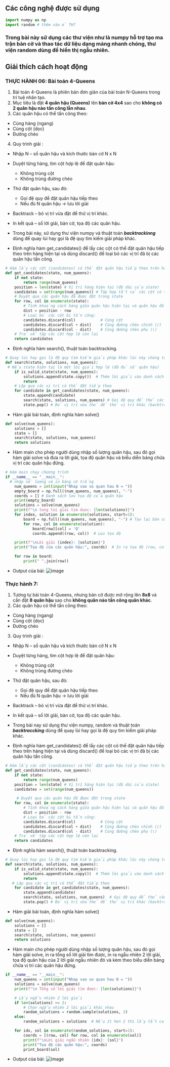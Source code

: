 ## Các công nghệ được sử dụng
```python
import numpy as np
import random # thêm vào ở TH7
```
### Trong bài này sử dụng các thư viện như là numpy hỗ trợ tạo ma trận bàn cờ và thao tác dữ liệu dạng mảng nhanh chóng, thư viện random dùng để hiển thị ngẫu nhiên.
## Giải thích cách hoạt động
### THỰC HÀNH 06: Bài toán 4-Queens
1. Bài toán 4-Queens là phiên bản đơn giản của bài toán N-Queens trong trí tuệ nhân tạo.
2. Mục tiêu là đặt **4 quân hậu (Queens)** lên **bàn cờ 4x4** sao cho **không có 2 quân hậu nào tấn công lẫn nhau**.
3. Các quân hậu có thể tấn công theo:
- Cùng hàng (ngang)
- Cùng cột (dọc)
- Đường chéo
4. Quy trình giải :
- Nhập N – số quân hậu và kích thước bàn cờ N x N
- Duyệt từng hàng, tìm cột hợp lệ để đặt quân hậu:
    - Không trùng cột
    - Không trùng đường chéo
- Thử đặt quân hậu, sau đó:
    - Gọi đệ quy để đặt quân hậu tiếp theo
    - Nếu đủ N quân hậu → lưu lời giải
- Backtrack – bỏ vị trí vừa đặt để thử vị trí khác.
- In kết quả – số lời giải, bàn cờ, tọa độ các quân hậu.
  
- Trong bài này, sử dụng thư viện numpy và thuật toán ***backtrackinng*** dùng để quay lùi hay gọi là đệ quy tìm kiếm giải pháp khác.
- Định nghĩa hàm get_candidates() để lấy các cột có thể đặt quân hậu tiếp theo trên hàng hiện tại và dùng  discard() để loại bỏ các vị trí đã bị các quân hậu tấn công.
```python
# Hàm lấy các cột (candidates) có thể đặt quân hậu tiếp theo trên hàng hiện tại
def get_candidates(state, num_queens):
    if not state:
        return range(num_queens)
    position = len(state) # Vị trí hàng hiện tại (độ dài của state)
    candidates = set(range(num_queens)) # Tập hợp tất cả các cột có thể (0 đến N-1)
    # Duyệt qua các quân hậu đã được đặt trong state
    for row, col in enumerate(state):
        # Tính khoảng cách hàng giữa quân hậu hiện tại và quân hậu đã đặt
        dist = position - row
        # Loại bỏ các cột bị tấn công:
        candidates.discard(col)           # Cùng cột
        candidates.discard(col + dist)    # Cùng đường chéo chính (/)
        candidates.discard(col - dist)    # Cùng đường chéo phụ (\)
    # Trả về tập các cột hợp lệ còn lại
    return candidates
```
- Định nghĩa hàm search(), thuật toán backtracking.
```python
# Quay lùi hay gọi là đệ quy tìm kiếm giải pháp khác lúc này chúng ta có thuật toán backtrackinng 
def search(state, solutions, num_queens):
 # Nếu state hiện tại là một lời giải hợp lệ (đã đủ số quân hậu)
    if is_valid_state(state, num_queens):
        solutions.append(state.copy())  # Thêm lời giải vào danh sách kết quả
        return
    # Lặp qua các vị trí có thể đặt tiếp theo
    for candidate in get_candidates(state, num_queens):
        state.append(candidate)
        search(state, solutions, num_queens) # Gọi đệ quy để thử các bước tiếp theo
        state.pop() # Bỏ vị trí vừa thử để thử vị trí khác (backtrack)
```
- Hàm giải bài toán, định nghĩa hàm solve()
```python
def solve(num_queens):
    solutions = []
    state = []
    search(state, solutions, num_queens)
    return solutions
```
- Hàm main cho phép người dùng nhập số lượng quân hậu, sau đó gọi hàm giải solve và đưa ra lời giải, tọa độ quân hậu và biểu diễn bảng chứa vị trí các quân hậu đứng.
```python
# Hàm main chạy chương trình
if __name__ == "__main__":
  # nhập số lượng và in bàng cớ trắng
    num_queens = int(input("Nhap vao so quan hau N = "))    
    empty_board = np.full((num_queens, num_queens), "-")
    coords = [] # Danh sách lưu tọa độ của quân hậu
    print(empty_board)
    solutions = solve(num_queens)
    print(f"\n tong loi giai tim duoc: {len(solutions)}")
    for index, solution in enumerate(solutions, start=1):
        board = np.full((num_queens, num_queens), "-") # Tạo lại bàn cờ trống cho mỗi lời giải
        for row, col in enumerate(solution):
            board[row][col] = 'Q'
            coords.append((row, col))  # Lưu tọa độ

    print(f"\nLời giải {index}: {solution}")
    print("Tọa độ của các quân hậu:", coords)  # In ra tọa độ (row, col)

    for row in board:
        print(" ".join(row))
```
- Output của bài:
![image](https://github.com/user-attachments/assets/74287078-e677-4576-b5b8-70d90983085f)

### Thực hành 7: 
1. Tương tự bài toán 4-Queens, nhưng bàn cờ được mở rộng lên **8x8** và cần đặt **8 quân hậu** sao cho **không quân nào tấn công quân khác**.
2. Các quân hậu có thể tấn công theo:
- Cùng hàng (ngang)
- Cùng cột (dọc)
- Đường chéo
3. Quy trình giải :
- Nhập N – số quân hậu và kích thước bàn cờ N x N
- Duyệt từng hàng, tìm cột hợp lệ để đặt quân hậu:
    - Không trùng cột
    - Không trùng đường chéo
- Thử đặt quân hậu, sau đó:
    - Gọi đệ quy để đặt quân hậu tiếp theo
    - Nếu đủ N quân hậu → lưu lời giải
- Backtrack – bỏ vị trí vừa đặt để thử vị trí khác.
- In kết quả – số lời giải, bàn cờ, tọa độ các quân hậu.

- Trong bài nay sử dụng thư viện numpy, random  và thuật toán ***backtraccking*** dùng để quay lùi hay gọi là đệ quy tìm kiếm giải pháp khác.
- Định nghĩa hàm get_candidates() để lấy các cột có thể đặt quân hậu tiếp theo trên hàng hiện tại và dùng  discard() để loại bỏ các vị trí đã bị các quân hậu tấn công.
```python
# Hàm lấy các cột (candidates) có thể đặt quân hậu tiếp theo trên hàng hiện tại
def get_candidates(state, num_queens):
    if not state:
        return range(num_queens) 
    position = len(state) # Vị trí hàng hiện tại (độ dài của state)
    candidates = set(range(num_queens))

     # Duyệt qua các quân hậu đã được đặt trong state
    for row, col in enumerate(state):
        # Tính khoảng cách hàng giữa quân hậu hiện tại và quân hậu đã đặt
        dist = position - row
        # Loại bỏ các cột bị tấn công:
        candidates.discard(col)           # Cùng cột
        candidates.discard(col + dist)    # Cùng đường chéo chính (/)
        candidates.discard(col - dist)    # Cùng đường chéo phụ (\)
    # Trả về tập các cột hợp lệ còn lại
    return candidates
```
- Định nghĩa hàm search(), thuật toán backtracking.
```python
# Quay lùi hay gọi là đệ quy tìm kiếm giải pháp khác lúc này chúng ta có thuật toán backtrackinng 
def search(state, solutions, num_queens):
    if is_valid_state(state, num_queens):
        solutions.append(state.copy())  # Thêm lời giải vào danh sách kết quả
        return
   # Lặp qua các vị trí có thể đặt tiếp theo
    for candidate in get_candidates(state, num_queens):
        state.append(candidate)
        search(state, solutions, num_queens)  # Gọi đệ quy để thử các bước tiếp theo
        state.pop() # Bỏ vị trí vừa thử để thử vị trí khác (backtrack)
```
- Hàm giải bài toán, định nghĩa hàm solve()
```python
def solve(num_queens):
    solutions = []
    state = []
    search(state, solutions, num_queens)
    return solutions
```
- Hàm main cho phép người dùng nhập số lượng quân hậu, sau đó gọi hàm giải solve, in ra tổng số lời giải tìm được, in ra ngẫu nhiên 2 lời giải, tọa độ quân hậu của 2 lời giải ngẫu nhiên đó và kèm theo biểu diễn bảng chứa vị trí các quân hậu đứng.
```python
if __name__ == "__main__":
    num_queens = int(input("Nhap vao so quan hau N = "))
    solutions = solve(num_queens)
    print(f"\n Tổng số lời giải tìm được: {len(solutions)}")

    # Lấy ngẫu nhiên 2 lời giải
    if len(solutions) >= 2:
        # Chọn ngẫu nhiên 2 lời giải khác nhau
        random_solutions = random.sample(solutions, 2)
    else:
        random_solutions = solutions  # Nếu ít hơn 2 thì lấy tất cả

    for idx, sol in enumerate(random_solutions, start=1):
        coords = [(row, col) for row, col in enumerate(sol)]
        print(f"\nLời giải ngẫu nhiên {idx}: {sol}")
        print("Tọa độ các quân hậu:", coords)
        print_board(sol)
```
- Output của bài:
![image](https://github.com/user-attachments/assets/fa9a6635-9f6a-4d10-a056-ab816bdbfaf3)


  

